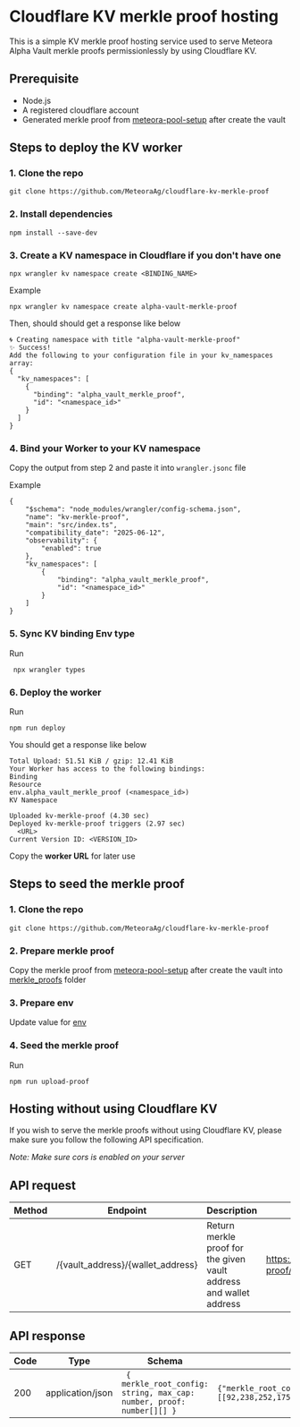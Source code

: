 # Cloudflare KV merkle proof hosting

This is a simple KV merkle proof hosting service used to serve Meteora Alpha Vault merkle proofs permissionlessly by using Cloudflare KV.

## Prerequisite

- Node.js
- A registered cloudflare account
- Generated merkle proof from [meteora-pool-setup](https://github.com/MeteoraAg/meteora-pool-setup/tree/main) after create the vault

## Steps to deploy the KV worker

### 1. Clone the repo

```
git clone https://github.com/MeteoraAg/cloudflare-kv-merkle-proof
```

### 2. Install dependencies

```
npm install --save-dev
```

### 3. Create a KV namespace in Cloudflare if you don't have one

```
npx wrangler kv namespace create <BINDING_NAME>
```

Example

```
npx wrangler kv namespace create alpha-vault-merkle-proof
```

Then, should should get a response like below

```
🌀 Creating namespace with title "alpha-vault-merkle-proof"
✨ Success!
Add the following to your configuration file in your kv_namespaces array:
{
  "kv_namespaces": [
    {
      "binding": "alpha_vault_merkle_proof",
      "id": "<namespace_id>"
    }
  ]
}
```

### 4. Bind your Worker to your KV namespace

Copy the output from step 2 and paste it into `wrangler.jsonc` file

Example

```
{
	"$schema": "node_modules/wrangler/config-schema.json",
	"name": "kv-merkle-proof",
	"main": "src/index.ts",
	"compatibility_date": "2025-06-12",
	"observability": {
		"enabled": true
	},
	"kv_namespaces": [
		{
			"binding": "alpha_vault_merkle_proof",
			"id": "<namespace_id>"
		}
	]
}

```

### 5. Sync KV binding Env type

Run

```
 npx wrangler types
```

### 6. Deploy the worker

Run

```
npm run deploy
```

You should get a response like below

```
Total Upload: 51.51 KiB / gzip: 12.41 KiB
Your Worker has access to the following bindings:
Binding                                                              Resource
env.alpha_vault_merkle_proof (<namespace_id>)      					 KV Namespace

Uploaded kv-merkle-proof (4.30 sec)
Deployed kv-merkle-proof triggers (2.97 sec)
  <URL>
Current Version ID: <VERSION_ID>
```

Copy the **worker URL** for later use

## Steps to seed the merkle proof

### 1. Clone the repo

```
git clone https://github.com/MeteoraAg/cloudflare-kv-merkle-proof
```

### 2. Prepare merkle proof

Copy the merkle proof from [meteora-pool-setup](https://github.com/MeteoraAg/meteora-pool-setup/tree/main) after create the vault into [merkle_proofs](./merkle_proofs/) folder

### 3. Prepare env

Update value for [env](./scripts/.env)

### 4. Seed the merkle proof

Run

```
npm run upload-proof
```

## Hosting without using Cloudflare KV

If you wish to serve the merkle proofs without using Cloudflare KV, please make sure you follow the following API specification.

_Note: Make sure cors is enabled on your server_

## API request

| Method | Endpoint                          | Description                                                        | Example                                                                                                                                      | Note                                                                                                                                           |
| ------ | --------------------------------- | ------------------------------------------------------------------ | -------------------------------------------------------------------------------------------------------------------------------------------- | ---------------------------------------------------------------------------------------------------------------------------------------------- |
| GET    | /{vault_address}/{wallet_address} | Return merkle proof for the given vault address and wallet address | https://worker.meteora.ag/merkle-root-config-proof/FJVRfGznTvNGYHkrk7jWRneAtSyNFabbwgW3tfJDgAQH/5unTfT2kssBuNvHPY6LbJfJpLqEcdMxGYLWHwShaeTLi | The base URL `https://worker.meteora.ag/merkle-root-config-proof` need to be stored in `AlphaVault` contract `MerkleProofMetadata` PDA account |

## API response

| Code | Type             | Schema                                                                            | Example                                                                                                                                                                                                                                |
| ---- | ---------------- | --------------------------------------------------------------------------------- | -------------------------------------------------------------------------------------------------------------------------------------------------------------------------------------------------------------------------------------- |
| 200  | application/json | <code> { merkle_root_config: string, max_cap: number, proof: number[][] } </code> | <code>{"merkle_root_config":"6p97ZXYJn76jJqpsjWM8gQUJjx1BPbzVW7g4tpkV27FY","max_cap":50000000000,"proof":[[92,238,252,175,113,225,88,203,116,137,193,239,99,36,202,36,59,188,185,87,44,218,247,74,206,43,106,122,84,65,50,34]]}</code> |

